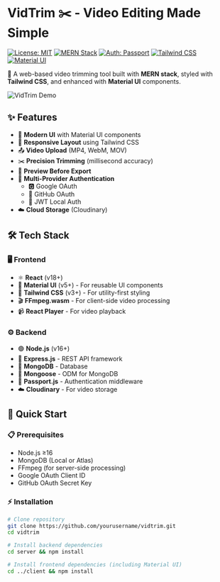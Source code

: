 # VidTrim ✂️ - Video Editing Made Simple

[![License: MIT](https://img.shields.io/badge/License-MIT-yellow.svg)](https://opensource.org/licenses/MIT)
[![MERN Stack](https://img.shields.io/badge/Stack-MERN-61DAFB?logo=react&logoColor=white)](https://www.mongodb.com/mern-stack)
[![Auth: Passport](https://img.shields.io/badge/Auth-Passport-34E27A?logo=passport&logoColor=white)](https://www.passportjs.org)
[![Tailwind CSS](https://img.shields.io/badge/Style-Tailwind_CSS-38B2AC?logo=tailwind-css&logoColor=white)](https://tailwindcss.com)
[![Material UI](https://img.shields.io/badge/Components-Material_UI-0081CB?logo=mui&logoColor=white)](https://mui.com)

🎥 A web-based video trimming tool built with **MERN stack**, styled with **Tailwind CSS**, and enhanced with **Material UI** components.

![VidTrim Demo](demo.gif) <!-- Replace with actual demo file -->

## ✨ Features
- 🎨 **Modern UI** with Material UI components
- 📱 **Responsive Layout** using Tailwind CSS
- 📤 **Video Upload** (MP4, WebM, MOV)
- ✂️ **Precision Trimming** (millisecond accuracy)
- 👀 **Preview Before Export**
- 🔐 **Multi-Provider Authentication**
  - 🅶 Google OAuth
  - 🐙 GitHub OAuth
  - 🔑 JWT Local Auth
- ☁️ **Cloud Storage** (Cloudinary)

## 🛠️ Tech Stack
### 🖥️ Frontend
- ⚛️ **React** (v18+)
- 🧩 **Material UI** (v5+) - For reusable UI components
- 🎀 **Tailwind CSS** (v3+) - For utility-first styling
- 🎬 **FFmpeg.wasm** - For client-side video processing
- 📹 **React Player** - For video playback

### ⚙️ Backend
- 🟢 **Node.js** (v16+)
- 🚂 **Express.js** - REST API framework
- 🍃 **MongoDB** - Database
- 🐫 **Mongoose** - ODM for MongoDB
- 🔐 **Passport.js** - Authentication middleware
- ☁️ **Cloudinary** - For video storage

## 🚀 Quick Start

### 📋 Prerequisites
- Node.js ≥16
- MongoDB (Local or Atlas)
- FFmpeg (for server-side processing)
- Google OAuth Client ID
- GitHub OAuth Secret Key

### ⚡ Installation
```bash
# Clone repository
git clone https://github.com/yourusername/vidtrim.git
cd vidtrim

# Install backend dependencies
cd server && npm install

# Install frontend dependencies (including Material UI)
cd ../client && npm install
